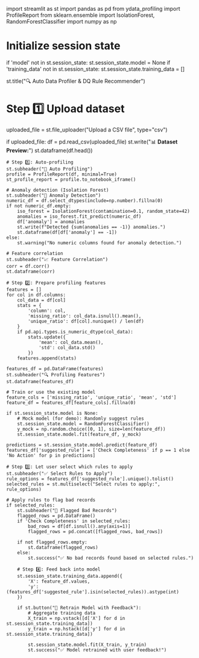 import streamlit as st
import pandas as pd
from ydata_profiling import ProfileReport
from sklearn.ensemble import IsolationForest, RandomForestClassifier
import numpy as np

# Initialize session state
if 'model' not in st.session_state:
    st.session_state.model = None
if 'training_data' not in st.session_state:
    st.session_state.training_data = []

st.title("🔍 Auto Data Profiler & DQ Rule Recommender")

# Step 1️⃣ Upload dataset
uploaded_file = st.file_uploader("Upload a CSV file", type="csv")

if uploaded_file:
    df = pd.read_csv(uploaded_file)
    st.write("📊 **Dataset Preview:**")
    st.dataframe(df.head())

    # Step 1️⃣: Auto-profiling
    st.subheader("🔬 Auto Profiling")
    profile = ProfileReport(df, minimal=True)
    st_profile_report = profile.to_notebook_iframe()

    # Anomaly detection (Isolation Forest)
    st.subheader("🚨 Anomaly Detection")
    numeric_df = df.select_dtypes(include=np.number).fillna(0)
    if not numeric_df.empty:
        iso_forest = IsolationForest(contamination=0.1, random_state=42)
        anomalies = iso_forest.fit_predict(numeric_df)
        df['anomaly'] = anomalies
        st.write(f"Detected {sum(anomalies == -1)} anomalies.")
        st.dataframe(df[df['anomaly'] == -1])
    else:
        st.warning("No numeric columns found for anomaly detection.")

    # Feature correlation
    st.subheader("📈 Feature Correlation")
    corr = df.corr()
    st.dataframe(corr)

    # Step 2️⃣: Prepare profiling features
    features = []
    for col in df.columns:
        col_data = df[col]
        stats = {
            'column': col,
            'missing_ratio': col_data.isnull().mean(),
            'unique_ratio': df[col].nunique() / len(df)
        }
        if pd.api.types.is_numeric_dtype(col_data):
            stats.update({
                'mean': col_data.mean(),
                'std': col_data.std()
            })
        features.append(stats)

    features_df = pd.DataFrame(features)
    st.subheader("🔍 Profiling Features")
    st.dataframe(features_df)

    # Train or use the existing model
    feature_cols = ['missing_ratio', 'unique_ratio', 'mean', 'std']
    feature_df = features_df[feature_cols].fillna(0)

    if st.session_state.model is None:
        # Mock model (for demo): Randomly suggest rules
        st.session_state.model = RandomForestClassifier()
        y_mock = np.random.choice([0, 1], size=len(feature_df))
        st.session_state.model.fit(feature_df, y_mock)

    predictions = st.session_state.model.predict(feature_df)
    features_df['suggested_rule'] = ['Check Completeness' if p == 1 else 'No Action' for p in predictions]

    # Step 3️⃣: Let user select which rules to apply
    st.subheader("✅ Select Rules to Apply")
    rule_options = features_df['suggested_rule'].unique().tolist()
    selected_rules = st.multiselect("Select rules to apply:", rule_options)

    # Apply rules to flag bad records
    if selected_rules:
        st.subheader("🚩 Flagged Bad Records")
        flagged_rows = pd.DataFrame()
        if 'Check Completeness' in selected_rules:
            bad_rows = df[df.isnull().any(axis=1)]
            flagged_rows = pd.concat([flagged_rows, bad_rows])

        if not flagged_rows.empty:
            st.dataframe(flagged_rows)
        else:
            st.success("✅ No bad records found based on selected rules.")

        # Step 4️⃣: Feed back into model
        st.session_state.training_data.append({
            'X': feature_df.values,
            'y': (features_df['suggested_rule'].isin(selected_rules)).astype(int)
        })

        if st.button("🔄 Retrain Model with Feedback"):
            # Aggregate training data
            X_train = np.vstack([d['X'] for d in st.session_state.training_data])
            y_train = np.hstack([d['y'] for d in st.session_state.training_data])

            st.session_state.model.fit(X_train, y_train)
            st.success("✅ Model retrained with user feedback!")
